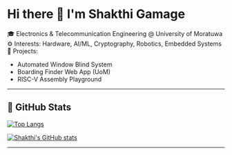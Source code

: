 # Hi there 👋 I'm Shakthi Gamage

🎓 Electronics & Telecommunication Engineering @ University of Moratuwa  
⚙️ Interests: Hardware, AI/ML, Cryptography, Robotics, Embedded Systems  
🚀 Projects:  
- Automated Window Blind System  
- Boarding Finder Web App (UoM)  
- RISC-V Assembly Playground  

---

## 🔧 GitHub Stats

[![Top Langs](https://github-readme-stats.vercel.app/api/top-langs/?username=GamageShakthi&layout=donut-vertical&theme=holi)](https://github.com/anuraghazra/github-readme-stats)  

  

[![Shakthi's GitHub stats](https://github-readme-stats.vercel.app/api?username=GamageShakthi&show_icons=true&theme=holi)](https://github.com/anuraghazra/github-readme-stats)

---

<!-- Add more sections if needed later, like blog, contact, etc -->
